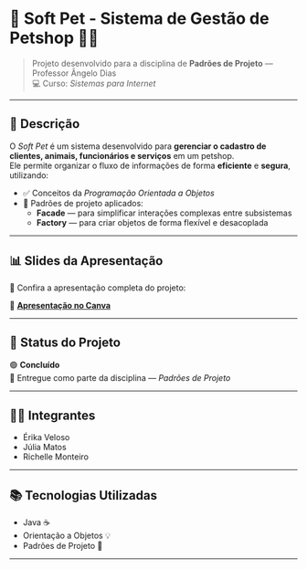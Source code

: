 # 🐾 Soft Pet - Sistema de Gestão de Petshop 🐶🐱

> Projeto desenvolvido para a disciplina de **Padrões de Projeto** — Professor Ângelo Dias  
> 💻 Curso: *Sistemas para Internet*

---

## 📌 Descrição

O *Soft Pet* é um sistema desenvolvido para **gerenciar o cadastro de clientes, animais, funcionários e serviços** em um petshop.  
Ele permite organizar o fluxo de informações de forma **eficiente** e **segura**, utilizando:

- ✅ Conceitos da *Programação Orientada a Objetos*
- 🧩 Padrões de projeto aplicados:
  - **Facade** — para simplificar interações complexas entre subsistemas
  - **Factory** — para criar objetos de forma flexível e desacoplada

---

## 📊 Slides da Apresentação

🎥 Confira a apresentação completa do projeto:

🔗 [**Apresentação no Canva**](https://www.canva.com/design/DAGoxjG_r6o/_7UYLmmLBuwcTDJNy0ebOA/edit?utm_content=DAGoxjG_r6o&utm_campaign=designshare&utm_medium=link2&utm_source=sharebutton)

---

## 🚧 Status do Projeto

🟢 **Concluído**  
📁 Entregue como parte da disciplina — *Padrões de Projeto*

---

## 👩‍💻 Integrantes

- Érika Veloso
- Júlia Matos
- Richelle Monteiro

---

## 📚 Tecnologias Utilizadas

- Java ☕
- Orientação a Objetos 💡
- Padrões de Projeto 🎯

---


